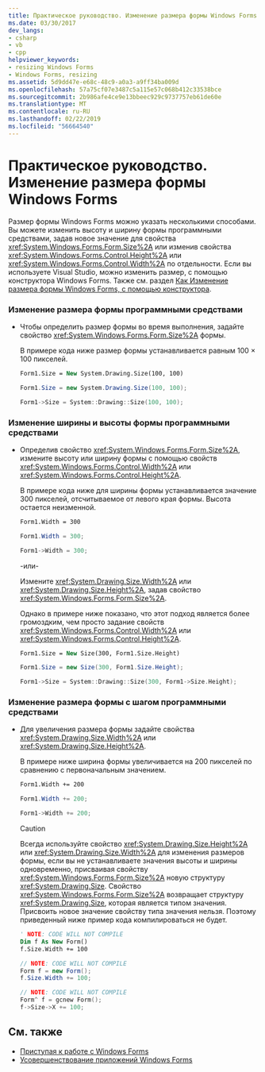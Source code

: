 ```yaml
---
title: Практическое руководство. Изменение размера формы Windows Forms
ms.date: 03/30/2017
dev_langs:
- csharp
- vb
- cpp
helpviewer_keywords:
- resizing Windows Forms
- Windows Forms, resizing
ms.assetid: 5d9dd47e-e68c-48c9-a0a3-a9ff34ba009d
ms.openlocfilehash: 57a75cf07e3487c5a115e57c068b412c33538bce
ms.sourcegitcommit: 2b986afe4ce9e13bbeec929c9737757eb61de60e
ms.translationtype: MT
ms.contentlocale: ru-RU
ms.lasthandoff: 02/22/2019
ms.locfileid: "56664540"
---
```

# <a name="how-to-resize-windows-forms"></a>Практическое руководство. Изменение размера формы Windows Forms
Размер формы Windows Forms можно указать несколькими способами. Вы можете изменить высоту и ширину формы программными средствами, задав новое значение для свойства <xref:System.Windows.Forms.Form.Size%2A> или изменив свойства <xref:System.Windows.Forms.Control.Height%2A> или <xref:System.Windows.Forms.Control.Width%2A> по отдельности. Если вы используете Visual Studio, можно изменить размер, с помощью конструктора Windows Forms. Также см. раздел [Как Изменение размера формы Windows Forms, с помощью конструктора](https://docs.microsoft.com/previous-versions/visualstudio/visual-studio-2010/37k2zkwx(v=vs.100)).  
  
### <a name="to-resize-a-form-programmatically"></a>Изменение размера формы программными средствами  
  
-   Чтобы определить размер формы во время выполнения, задайте свойство <xref:System.Windows.Forms.Form.Size%2A> формы.  
  
     В примере кода ниже размер формы устанавливается равным 100 × 100 пикселей.  
  
    ```vb  
    Form1.Size = New System.Drawing.Size(100, 100)  
    ```  
  
    ```csharp  
    Form1.Size = new System.Drawing.Size(100, 100);  
    ```  
  
    ```cpp  
    Form1->Size = System::Drawing::Size(100, 100);  
    ```  
  
### <a name="to-change-form-width-and-height-programmatically"></a>Изменение ширины и высоты формы программными средствами  
  
-   Определив свойство <xref:System.Windows.Forms.Form.Size%2A>, измените высоту или ширину формы с помощью свойств <xref:System.Windows.Forms.Control.Width%2A> или <xref:System.Windows.Forms.Control.Height%2A>.  
  
     В примере кода ниже для ширины формы устанавливается значение 300 пикселей, отсчитываемое от левого края формы. Высота остается неизменной.  
  
    ```vb  
    Form1.Width = 300  
    ```  
  
    ```csharp  
    Form1.Width = 300;  
    ```  
  
    ```cpp  
    Form1->Width = 300;  
    ```  
  
     -или-  
  
     Измените <xref:System.Drawing.Size.Width%2A> или <xref:System.Drawing.Size.Height%2A>, задав свойство <xref:System.Windows.Forms.Form.Size%2A>.  
  
     Однако в примере ниже показано, что этот подход является более громоздким, чем просто задание свойств <xref:System.Windows.Forms.Control.Width%2A> или <xref:System.Windows.Forms.Control.Height%2A>.  
  
    ```vb  
    Form1.Size = New Size(300, Form1.Size.Height)  
    ```  
  
    ```csharp  
    Form1.Size = new Size(300, Form1.Size.Height);  
    ```  
  
    ```cpp  
    Form1->Size = System::Drawing::Size(300, Form1->Size.Height);  
    ```  
  
### <a name="to-change-form-size-by-increments-programmatically"></a>Изменение размера формы с шагом программными средствами  
  
-   Для увеличения размера формы задайте свойства <xref:System.Drawing.Size.Width%2A> или <xref:System.Drawing.Size.Height%2A>.  
  
     В примере ниже ширина формы увеличивается на 200 пикселей по сравнению с первоначальным значением.  
  
    ```vb  
    Form1.Width += 200  
    ```  
  
    ```csharp  
    Form1.Width += 200;  
    ```  
  
    ```cpp  
    Form1->Width += 200;  
    ```  
  
    > [!CAUTION]
    >  Всегда используйте свойство <xref:System.Drawing.Size.Height%2A> или <xref:System.Drawing.Size.Width%2A> для изменения размеров формы, если вы не устанавливаете значения высоты и ширины одновременно, присваивая свойству <xref:System.Windows.Forms.Form.Size%2A> новую структуру <xref:System.Drawing.Size>. Свойство <xref:System.Windows.Forms.Form.Size%2A> возвращает структуру <xref:System.Drawing.Size>, которая является типом значения. Присвоить новое значение свойству типа значения нельзя. Поэтому приведенный ниже пример кода компилироваться не будет.  
  
    ```vb  
    ' NOTE: CODE WILL NOT COMPILE  
    Dim f As New Form()  
    f.Size.Width += 100  
    ```  
  
    ```csharp  
    // NOTE: CODE WILL NOT COMPILE  
    Form f = new Form();  
    f.Size.Width += 100;  
    ```  
  
    ```cpp  
    // NOTE: CODE WILL NOT COMPILE  
    Form^ f = gcnew Form();  
    f->Size->X += 100;  
    ```  
  
## <a name="see-also"></a>См. также
- [Приступая к работе с Windows Forms](../../../docs/framework/winforms/getting-started-with-windows-forms.md)
- [Усовершенствование приложений Windows Forms](../../../docs/framework/winforms/advanced/index.md)
